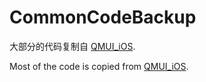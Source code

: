 # CommonCodeBackup

大部分的代码复制自 [QMUI_iOS](https://github.com/QMUI/QMUI_iOS).

Most of the code is copied from [QMUI_iOS](https://github.com/QMUI/QMUI_iOS).
